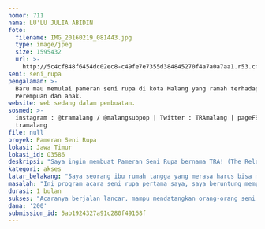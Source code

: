 ```yaml
---
nomor: 711
nama: LU'LU JULIA ABIDIN
foto:
  filename: IMG_20160219_081443.jpg
  type: image/jpeg
  size: 1595432
  url: >-
    http://5c4cf848f6454dc02ec8-c49fe7e7355d384845270f4a7a0a7aa1.r53.cf2.rackcdn.com/bea57526-9c5d-4e32-818c-32b9ac4304c9/IMG_20160219_081443.jpg
seni: seni_rupa
pengalaman: >-
  Baru mau memulai pameran seni rupa di kota Malang yang ramah terhadap
  Perempuan dan anak.
website: web sedang dalam pembuatan.
sosmed: >-
  instagram : @tramalang / @malangsubpop | Twitter : TRAmalang | pageFB :
  tramalang
file: null
proyek: Pameran Seni Rupa
lokasi: Jawa Timur
lokasi_id: Q3586
deskripsi: "Saya ingin membuat Pameran Seni Rupa bernama TRA! (The Relationship in Art) yang ramah perempuan dan anak.\r\nmenyediakan ruang untuk anak dan ibu menyusui.\r\nPameran seni rupa ini selama 7 hari , kegiatan ini memamerkan karya  para seniman yang terdiri dari seni lukis, experimental & interaktif, sculpture, new media art, instalasi seni, mural, performance, dan media lainnya.\r\nsetiap hari nya di isi dengan Band sebagai pembuka dan penutup pameran, dengan Teater, workshop, pemutaran Film, penampilan tari kontemporer, fire dance dan juga banyak lagi."
kategori: akses
latar_belakang: "Saya seorang ibu rumah tangga yang merasa harus bisa menciptakan lingkungan dari apa yang saya sukai. pameran ini adalah salah satu jalan saya agar tercipta kegiatan kolektif, lalu bermunculan ruangan-ruangan alternatif, sebagai output dari program acara seni yang saya harapkan terus berkelanjutan ini.\r\nsaya juga berharap pameran ini mampu menjadi pendidikan alternatif, ajang apresiasi dan berbagi pengalaman di ranah seni rupa Malang.\r\nNama TRA juga di ambil karena di harapkan mampu menjadi jembatan bagi saya dan teman-teman saya untuk memulai semua hubungan di ranah seni rupa, baik itu hubungan kami dengan seniman professional, pekerja seni dan yang lainnnya. Baik itu di dalam kota maupun di luar kota."
masalah: "Ini program acara seni rupa pertama saya, saya beruntung mempunyai banyak teman yang membantu merealisasikan ide saya, tapi kami kekurangan dana untuk biaya produksi, biaya sewa, dan yang lainnya. \r\nsaya berharap dana hibah ini dapat  saya manfaatkan untuk menutupi kekurangan program acara seni rupa ini.\r\nprogram acara seni rupa yang saya buat bukan untuk komersil tapi lebih untuk edukasi publik."
durasi: 1 bulan
sukses: "Acaranya berjalan lancar, mampu mendatangkan orang-orang seni rupa maupun bukan ke program acara seni ini.\r\nMembuat perempuan, ibu menyusui dan anak nyaman di pameran seni rupa.\r\nTerjadi koneksi profesional di ranah seni rupa untuk perempuan dan yang lainnya.\r\ndan orang - orang bisa belajar hal baru, mengenal orang-orang baru ketika datang ke pameran seni rupa ini.\r\nTerciptanya program acara seni yang berkelanjutan\r\nTerciptanya ruangan kolektif seni rupa untuk perempuan sehingga menciptakan lapangan pekerjaan baru untuk ibu yang mempunyai anak seperti saya, agar orang-orang  seperti saya masih bisa berkarya juga mengurus rumah tangga dan anak."
dana: '200'
submission_id: 5ab1924327a91c280f49168f
---
```

